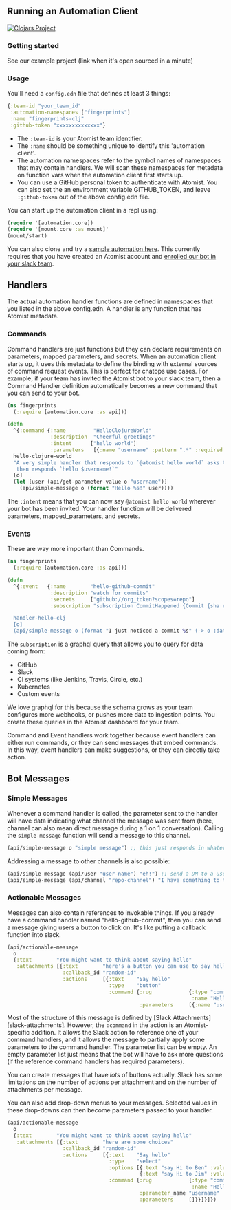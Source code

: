## Running an Automation Client

[![Clojars Project](https://img.shields.io/clojars/v/atomist/automation-api-clj.svg)](https://clojars.org/atomist/automation-api-clj)

### Getting started

See our example project (link when it's open sourced in a minute)

### Usage

You'll need a `config.edn` file that defines at least 3 things:

```clj
{:team-id "your_team_id"
 :automation-namespaces ["fingerprints"]
 :name "fingerprints-clj"
 :github-token "xxxxxxxxxxxxxx"}
```

* The `:team-id` is your Atomist team identifier.
* The `:name` should be something unique to identify this 'automation client'.
* The automation namespaces refer to the symbol names of namespaces that may contain handlers.  We will scan these
  namespaces for metadata on function vars when the automation client first starts up.
* You can use a GitHub personal token to authenticate with Atomist.  You can also set the an environment variable
  GITHUB_TOKEN, and leave `:github-token` out of the above config.edn file.

You can start up the automation client in a repl using:

```clj
(require '[automation.core])
(require '[mount.core :as mount]'
(mount/start)
```

You can also clone and try a [sample automation here][sample].  This currently requires that you have created
an Atomist account and [enrolled our bot in your slack team][enroll-docs].

[sample]: https://github.com/atomisthq/clj-fingerprint-automation
[enroll-docs]: https://docs.atomist.com/user/

## Handlers

The actual automation handler functions are defined in namespaces that you listed in the above config.edn.  A handler is any
function that has Atomist metadata.

### Commands

Command handlers are just functions but they can declare requirements on parameters, mapped parameters, and secrets.
When an automation client starts up, it uses this metadata to define the binding with external sources of command
request events.  This is perfect for chatops use cases.  For example, if your team has invited the Atomist bot
to your slack team, then a Command Handler definition automatically becomes a new command that you can send to your
bot.

```clj
(ns fingerprints
  (:require [automation.core :as api]))

(defn
  ^{:command {:name         "HelloClojureWorld"
              :description  "Cheerful greetings"
              :intent      ["hello world"]
              :parameters   [{:name "username" :pattern ".*" :required true}]}}
  hello-clojure-world
  "A very simple handler that responds to `@atomist hello world` asks the user in a thread for a username
   then responds `hello $username!`"
  [o]
  (let [user (api/get-parameter-value o "username")]
    (api/simple-message o (format "Hello %s!" user))))
```

The `:intent` means that you can now say `@atomist hello world` wherever your bot has been invited.  Your handler
function will be delivered parameters, mapped_parameters, and secrets.

### Events

These are way more important than Commands.

```clj
(ns fingerprints
  (:require [automation.core :as api]))

(defn
  ^{:event   {:name        "hello-github-commit"
              :description "watch for commits"
              :secrets     ["github://org_token?scopes=repo"]
              :subscription "subscription CommitHappened {Commit {sha repo {name org {owner ownerType}}}}}}

  handler-hello-clj
  [o]
  (api/simple-message o (format "I just noticed a commit %s" (-> o :data :Commit first :sha)))
```

The `subscription` is a graphql query that allows you to query for data coming from:

* GitHub
* Slack
* CI systems (like Jenkins, Travis, Circle, etc.)
* Kubernetes
* Custom events

We love graphql for this because the schema grows as your team configures more webhooks, or pushes more data to
ingestion points.  You create these queries in the Atomist dashboard for your team.

Command and Event handlers work together because event handlers can either run commands, or they can send messages
that embed commands.  In this way, event handlers can make suggestions, or they can directly take action.

## Bot Messages

### Simple Messages

Whenever a command handler is called, the parameter sent to the handler will have data indicating what channel the
message was sent from (here, channel can also mean direct message during a 1 on 1 conversation).  Calling the
`simple-message` function will send a message to this channel.

```clj
(api/simple-message o "simple message") ;; this just responds in whatever channel the message came from
```

Addressing a message to other channels is also possible:

```clj
(api/simple-message (api/user "user-name") "eh!") ;; send a DM to a user - could be considered rude
(api/simple-message (api/channel "repo-channel") "I have something to tell all of you") ;; send a DM to a channel
```

### Actionable Messages

Messages can also contain references to invokable things.  If you already have a command handler named
"hello-github-commit", then you can send a message giving users a button to click on.  It's like putting
a callback function into slack.

```clj
(api/actionable-message
  o
  {:text        "You might want to think about saying hello"
   :attachments [{:text        "here's a button you can use to say hello"
                  :callback_id "random-id"
                  :actions     [{:text    "Say hello"
                                 :type    "button"
                                 :command {:rug            {:type "command_handler"
                                                            :name "HelloClojureWorld")}
                                           :parameters     [{:name "username" :value "Ben"}]}}]}]})
```

Most of the structure of this message is defined by [Slack Attachments][slack-attachments].  However, the `:command` in
the action is an Atomist-specific addition.  It allows the Slack action to reference one of your command handlers, and
it allows the message to partially apply some parameters to the command handler.  The parameter list can be empty.
An empty parameter list just means that the bot will have to ask more questions (if the reference command handlers has
required parameters).

[slack-messages]: "https://api.slack.com/docs/message-attachments"

You can create messages that have _lots_ of buttons actually.  Slack has some limitations on the number of actions per
attachment and on the number of attachments per message.

You can also add drop-down menus to your messages.  Selected values in these drop-downs can then become parameters
passed to your handler.

```clj
(api/actionable-message
  o
  {:text        "You might want to think about saying hello"
   :attachments [{:text        "here are some choices"
                  :callback_id "random-id"
                  :actions     [{:text    "Say hello"
                                 :type    "select"
                                 :options [{:text "say Hi to Ben" :value "Ben"}
                                           {:text "say Hi to Jim" :value "Jim"}]
                                 :command {:rug            {:type "command_handler"
                                                            :name "HelloClojureWorld")}
                                           :parameter_name "username"
                                           :parameters     []}}]}]})
```